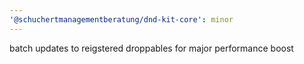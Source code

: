 ```yaml
---
'@schuchertmanagementberatung/dnd-kit-core': minor
---
```


batch updates to reigstered droppables for major performance boost
